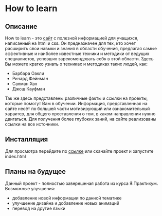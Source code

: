 # How to learn

## Описание

How to learn - это [сайт](http://filthy-bat.surge.sh/) с полезной информацией для учащихся, написанный на html и css. Он предназначен для тех, кто хочет расширить свои навыки и знания в области обучения, предлагая самые эффективные и наиболее известные техники и методики от ведущих специалистов, успевших зарекомендовать себя в этой области. Здесь Вы можете кратко узнать о техниках и методиках таких людей, как:

* Барбара Оакли
* Ричард Фейнман
* Салман Хан
* Джош Кауфман

Так же здесь представлены различные факты и ссылки на проекты, которые помогут Вам в обучении. Информация, представленная на сайте несёт по большей части мотивирующий или ознакомительный характер, для общего преставления о том, в каком направлении нужно двигаться. Для получения более глубоких заний, на сайте реализованы ссылки на все источники.

## Инсталляция

Для просмотра перейдите по [ссылке](http://filthy-bat.surge.sh/) или скачайте проект и запустите index.html

## Планы на будущее

Данный проект - полностью заверешнная работа из курса Я.Практикум. Возможные улучшения:

* добавление новой информации по данной тематике
* улучшение дизайна и добавление новых анимаций
* перевод на другие языки
